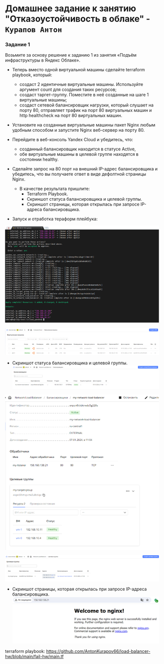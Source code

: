 # Домашнее задание к занятию "Отказоустойчивость в облаке" - `Курапов Антон`

### Задание 1
Возьмите за основу решение к заданию 1 из занятия «Подъём инфраструктуры в Яндекс Облаке».

* Теперь вместо одной виртуальной машины сделайте terraform playbook, который:
   * создаст 2 идентичные виртуальные машины. Используйте аргумент count для создания таких ресурсов;
   * создаст таргет-группу. Поместите в неё созданные на шаге 1 виртуальные машины;
   * создаст сетевой балансировщик нагрузки, который слушает на порту 80, отправляет трафик на порт 80 виртуальных машин и http healthcheck на порт 80 виртуальных машин.

* Установите на созданные виртуальные машины пакет Nginx любым удобным способом и запустите Nginx веб-сервер на порту 80.

* Перейдите в веб-консоль Yandex Cloud и убедитесь, что:
    * созданный балансировщик находится в статусе Active,
    * обе виртуальные машины в целевой группе находятся в состоянии healthy.
* Сделайте запрос на 80 порт на внешний IP-адрес балансировщика и убедитесь, что вы получаете ответ в виде дефолтной страницы Nginx.
  * В качестве результата пришлите:
    * Terraform Playbook.
    * Скриншот статуса балансировщика и целевой группы.
    * Скриншот страницы, которая открылась при запросе IP-адреса балансировщика.



 * Запуск и отработка тераформ плейбука:
   
![alt text](https://github.com/AntonKurapov66/load-balancer-hw/blob/main/img/scr_1.PNG)

![alt text](https://github.com/AntonKurapov66/load-balancer-hw/blob/main/img/scr_4.PNG)

* Скриншот статуса балансировщика и целевой группы.
![alt text](https://github.com/AntonKurapov66/load-balancer-hw/blob/main/img/scr_2.PNG)

![alt text](https://github.com/AntonKurapov66/load-balancer-hw/blob/main/img/scr_3.PNG)

![alt text](https://github.com/AntonKurapov66/load-balancer-hw/blob/main/img/scr_6.PNG)

* Скриншот страницы, которая открылась при запросе IP-адреса балансировщика.
![alt text](https://github.com/AntonKurapov66/load-balancer-hw/blob/main/img/scr_5.PNG)




terraform playbook: https://github.com/AntonKurapov66/load-balancer-hw/blob/main/fail-hw/main.tf

